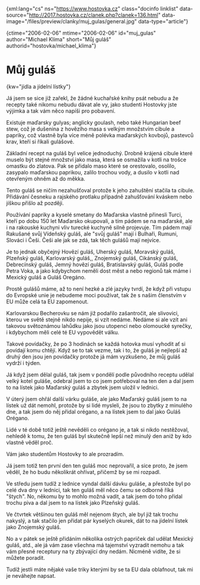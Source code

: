
{xml:lang="cs" ns="https://www.hostovka.cz" class="docinfo linklist" data-source="http://2017.hostovka.cz/clanek.php?clanek=136.html" data-image="/files/preview/clanky/muj_gulas/general.jpg" data-type="article"}

{ctime="2006-02-06" mtime="2006-02-06" id="muj\_gulas" author="Michael Klíma" short="Můj guláš" authorid="hostovka/michael\_klima"}

# Můj guláš

<!-- generated attribute kw by user_udpatekw.sh on 2020-04-25, do not edit -->

{kw="jídla a jídelní lístky"}

Já jsem se sice již zařekl, že žádné kuchařské knihy psát nebudu a že recepty také nikomu nebudu dávat ale vy, jako studenti Hostovky jste výjimka a tak vám něco napíši pro pobavení.

Existuje maďarsky gulyas; anglicky goulash, nebo také Hungarian beef stew, což je dušenina z hovězího masa s velkým množstvím cibule a papriky, což vlastně byla více méně polévka maďarských kovbojů, pastevců krav, kteří si říkali gulášové.

Základní recept na guláš byl velice jednoduchý. Drobně krájená cibule které muselo být stejné množství jako masa, která se osmažila v kotli na trošce omastku do zlatova. Pak se přidalo maso které se orestovalo, osolilo, zasypalo maďarskou paprikou, zalilo trochou vody, a dusilo v kotli nad otevřeným ohněm až do měkka.

Tento guláš se ničím nezahušťoval protože k jeho zahuštění stačila ta cibule. Přidávání česneku a rajského protlaku případně zahušťování kváskem nebo jíškou přišlo až později.

Používání papriky a kyselé smetany do Maďarska vlastně přinesli Turci, kteří po dobu 150 let Maďarsko okupovali, a tím pádem se na maďarské, ale i na rakouské kuchyni vliv turecké kuchyně silně projevuje. Tím pádem mají Rakušané svůj Vídeňský guláš, ale "svůj guláš" mají i Bulhaři, Rumuni, Slováci i Češi. Češi ale jak se zdá, tak těch gulášů mají nejvíce.

Je to jednak obyčejný Hovězí guláš, Uherský guláš, Moravský guláš, Plzeňský guláš, Karlovarský guláš,, Znojemský guláš, Cikánský guláš, Debrecínský guláš, Jemný hovězí guláš, Bratislavský guláš, Guláš podle Petra Voka, a jako kdybychom neměli dost měst a nebo regionů tak máme i Mexický guláš a Guláš Oregáno.

Prostě gulášů máme, až to není hezké a zlé jazyky tvrdí, že když při vstupu do Evropské unie je nebudeme moci používat, tak že s našim členstvím v EU může celá ta EU zapomenout.

Karlovarskou Becherovku se nám již podařilo zašantročit, ale slivovici, kterou ve světě stejně nikdo nepije, si vzít nedáme. Nedáme si ale vzít ani takovou světoznámou lahůdku jako jsou utopenci nebo olomoucké syrečky, i kdybychom měli celé té EU vypovědět válku.

Takové povídačky, že po 3 hodinách se každá hotovka musí vyhodit ať si povídají komu chtějí. Když se to tak vezme, tak i to, že guláš je nejlepší až druhý den jsou jen povídačky protože já mám vyzkušeno, že můj guláš vydrží i týden.

Já když jsem dělal guláš, tak jsem v pondělí podle původního receptu udělal velký kotel guláše, odebral jsem to co jsem potřeboval na ten den a dal jsem to na lístek jako Maďarský guláš a zbytek jsem uložil v lednici.

V úterý jsem ohřál další várku guláše, ale jako Maďarský guláš jsem to na lístek už dát nemohl, protože by si lidé mysleli, že jsou to zbytky z minulého dne, a tak jsem do něj přidal orégano, a na lístek jsem to dal jako Guláš Orégano.

Lidé v té době totiž ještě nevěděli co orégano je, a tak si nikdo nestěžoval, nehledě k tomu, že ten guláš byl skutečně lepší než minulý den aniž by kdo vlastně věděl proč.

Vám jako studentům Hostovky to ale prozradím.

Já jsem totiž ten první den ten guláš moc neprovařil, a sice proto, že jsem věděl, že ho budu několikrát ohřívat, přičemž by se mi rozpadl.

Ve středu jsem tudíž z lednice vyndal další dávku guláše, a přestože byl po celé dva dny v lednici, tak ten guláš měl něco čemu se odborně říká "štych". No, někomu by to mohlo možná vadit, a tak jsem do toho přidal trochu piva a dal jsem to na lístek jako Plzeňský guláš.

Ve čtvrtek většinou ten guláš měl nejenom štych, ale byl již tak trochu nakyslý, a tak stačilo jen přidat pár kyselých okurek, dát to na jídelní lístek jako Znojemský guláš.

No a v pátek se ještě přidáním několika ostrých papriček dal udělat Mexický guláš, atd., ale já vám zase všechna má tajemství vyzradit nemohu a tak vám přesné receptury na ty zbývající dny nedám. Nicméně vidíte, že si můžete poradit.

Tudíž jestli máte nějaké vaše triky kterými by se ta EU dala oblafnout, tak mi je neváhejte napsat.

